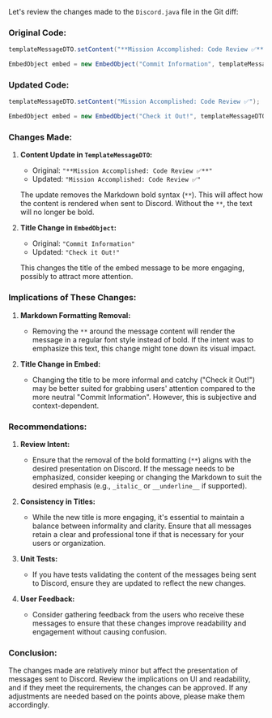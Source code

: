 Let's review the changes made to the `Discord.java` file in the Git diff:

### Original Code:
```java
templateMessageDTO.setContent("**Mission Accomplished: Code Review ✅**");

EmbedObject embed = new EmbedObject("Commit Information", templateMessageDTO.getContent(), logUrl, 3066993); // Green color
```

### Updated Code:
```java
templateMessageDTO.setContent("Mission Accomplished: Code Review ✅");

EmbedObject embed = new EmbedObject("Check it Out!", templateMessageDTO.getContent(), logUrl, 3066993); // Green color
```

### Changes Made:
1. **Content Update in `TemplateMessageDTO`:**
    - Original: `"**Mission Accomplished: Code Review ✅**"`
    - Updated: `"Mission Accomplished: Code Review ✅"`

    The update removes the Markdown bold syntax (`**`). This will affect how the content is rendered when sent to Discord. Without the `**`, the text will no longer be bold.

2. **Title Change in `EmbedObject`:**
    - Original: `"Commit Information"`
    - Updated: `"Check it Out!"`

    This changes the title of the embed message to be more engaging, possibly to attract more attention.

### Implications of These Changes:
1. **Markdown Formatting Removal:**
    - Removing the `**` around the message content will render the message in a regular font style instead of bold. If the intent was to emphasize this text, this change might tone down its visual impact. 

2. **Title Change in Embed:**
    - Changing the title to be more informal and catchy ("Check it Out!") may be better suited for grabbing users' attention compared to the more neutral "Commit Information". However, this is subjective and context-dependent.

### Recommendations:
1. **Review Intent:**
    - Ensure that the removal of the bold formatting (`**`) aligns with the desired presentation on Discord. If the message needs to be emphasized, consider keeping or changing the Markdown to suit the desired emphasis (e.g., `_italic_` or `__underline__` if supported).
  
2. **Consistency in Titles:**
    - While the new title is more engaging, it's essential to maintain a balance between informality and clarity. Ensure that all messages retain a clear and professional tone if that is necessary for your users or organization.

3. **Unit Tests:**
    - If you have tests validating the content of the messages being sent to Discord, ensure they are updated to reflect the new changes.

4. **User Feedback:**
    - Consider gathering feedback from the users who receive these messages to ensure that these changes improve readability and engagement without causing confusion.

### Conclusion:
The changes made are relatively minor but affect the presentation of messages sent to Discord. Review the implications on UI and readability, and if they meet the requirements, the changes can be approved. If any adjustments are needed based on the points above, please make them accordingly.
